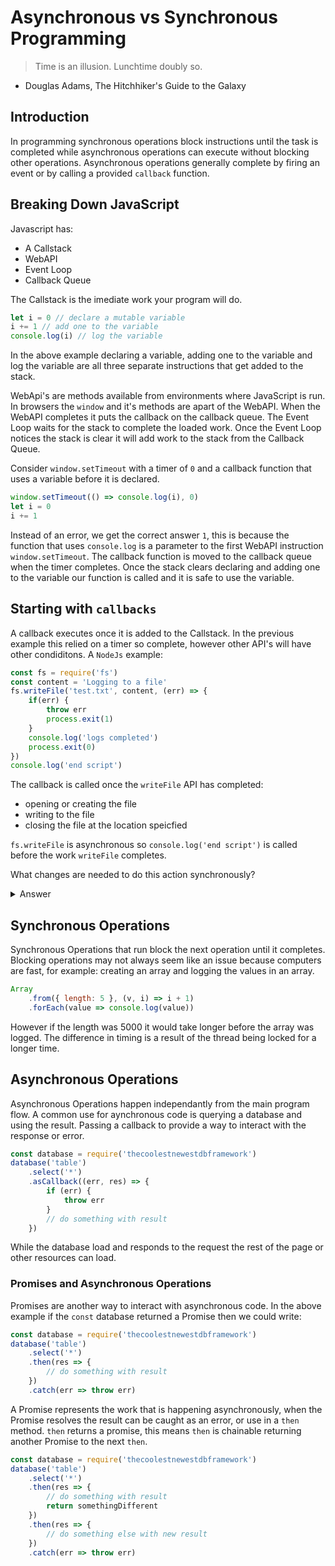 # Asynchronous vs Synchronous Programming

> Time is an illusion. Lunchtime doubly so.
- Douglas Adams, The Hitchhiker's Guide to the Galaxy

## Introduction

In programming synchronous operations block instructions until the task is 
completed while asynchronous operations can execute without blocking other 
operations. Asynchronous operations generally complete by firing an event or by 
calling a provided `callback` function.

## Breaking Down JavaScript

Javascript has:
- A Callstack
- WebAPI
- Event Loop
- Callback Queue

The Callstack is the imediate work your program will do. 

```js
let i = 0 // declare a mutable variable
i += 1 // add one to the variable
console.log(i) // log the variable
```
In the above example declaring a variable, adding one to the variable and 
log the variable are all three separate instructions that get added to the 
stack.

WebApi's are methods available from environments where JavaScript is run. In 
browsers the `window` and it's methods are apart of the WebAPI. When the WebAPI 
completes it puts the callback on the callback queue. The Event Loop waits for 
the stack to complete the loaded work. Once the Event Loop notices the stack is 
clear it will add work to the stack from the Callback Queue.

Consider `window.setTimeout` with a timer of `0` and a callback function that 
uses a variable before it is declared.

```js
window.setTimeout(() => console.log(i), 0)
let i = 0 
i += 1
```
Instead of an error, we get the correct answer `1`, this is because the function 
that uses `console.log` is a parameter to the first WebAPI instruction 
`window.setTimeout`. The callback function is moved to the callback queue when 
the timer completes. Once the stack clears declaring and adding one 
to the variable our function is called and it is safe to use the variable.

## Starting with `callbacks`

A callback executes once it is added to the Callstack. In the previous example 
this relied on a timer so complete, however other API's will have other 
condiditons. A `NodeJs` example:

```js
const fs = require('fs')
const content = 'Logging to a file'
fs.writeFile('test.txt', content, (err) => {
	if(err) {
		throw err
		process.exit(1)
	}
	console.log('logs completed')
	process.exit(0)
})
console.log('end script')
```
The callback is called once the `writeFile` API has completed:

- opening or creating the file
- writing to the file
- closing the file at the location speicfied

`fs.writeFile` is asynchronous so `console.log('end script')` is called before 
the work `writeFile` completes.  

What changes are needed to do this action synchronously?

<details>
<summary>Answer</summary>

```js
const fs = require('fs')
const content = 'Logging to a file'
try {
	fs.writeFileSync('test.txt', content)
	console.log('logs completed')
	process.exit(0)
} catch (err) {
	throw err
	process.exit(1)
}
```
If `err` is thrown the `console.log` is not called.
</details>

## Synchronous Operations

Synchronous Operations that run block the next operation until it completes.
Blocking operations may not always seem like an issue because computers are 
fast, for example: creating an array and logging the values in an array.

```js
Array
	.from({ length: 5 }, (v, i) => i + 1)
	.forEach(value => console.log(value))
```
However if the length was 5000 it would take longer before the array was logged.
The difference in timing is a result of the thread being locked for a longer 
time.

## Asynchronous Operations

Asynchronous Operations happen independantly from the main program flow. A 
common use for aynchronous code is querying a database and using the 
result. Passing a callback to provide a way to interact with the response or 
error.

```js
const database = require('thecoolestnewestdbframework')
database('table')
	.select('*')
	.asCallback((err, res) => {
		if (err) {
			throw err
		}
		// do something with result
	})
```

While the database load and responds to the request the rest of the page or 
other resources can load.

### Promises and Asynchronous Operations 

Promises are another way to interact with asynchronous code. In the above example
if the `const` database returned a Promise then we could write:

```js
const database = require('thecoolestnewestdbframework')
database('table')
	.select('*')
	.then(res => {
		// do something with result
	})
	.catch(err => throw err)
```
A Promise represents the work that is happening asynchronously, when the Promise 
resolves the result can be caught as an error, or use in a `then` method. `then` 
returns a promise, this means `then` is chainable returning another Promise to 
the next `then`.

```js
const database = require('thecoolestnewestdbframework')
database('table')
	.select('*')
	.then(res => {
		// do something with result
		return somethingDifferent
	})
	.then(res => {
		// do something else with new result
	})
	.catch(err => throw err)
```

